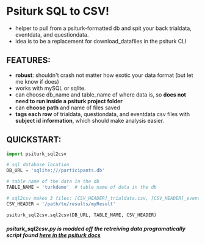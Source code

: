 # Psiturk SQL to CSV!
  - helper to pull from a psiturk-formatted db and spit your back trialdata, eventdata, and questiondata.
  - idea is to be a replacement for download_datafiles in the psiturk CLI

## FEATURES:
  - **robust**: shouldn't crash not matter how exotic your data format (but let me know if does)
  - works with mySQL or sqlite.
  - can choose db\_name and table\_name of where data is, so **does not need to run inside a psiturk project folder**
  - can **choose path** and name of files saved
  - **tags each row** of trialdata, questiondata, and eventdata csv files with **subject id information**, which should make analysis easier.

## QUICKSTART:
```python
import psiturk_sql2csv

# sql database location
DB_URL = 'sqlite:///participants.db'  

# table name of the data in the db
TABLE_NAME = 'turkdemo'  # table name of data in the db

# sql2csv makes 3 files: [CSV_HEADER]_trialdata.csv, [CSV_HEADER]_eventdata.csv, and [CSV_HEADER]_questiondata.csv
CSV_HEADER = '/path/to/results/myResult'  

psiturk_sql2csv.sql2csv(DB_URL, TABLE_NAME, CSV_HEADER)
```

##### psiturk_sql2csv.py is modded off the retreiving data programatically script found [here in the psiturk docs](http://psiturk.readthedocs.org/en/latest/retrieving.html)
